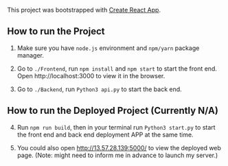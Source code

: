 This project was bootstrapped with [Create React App](https://github.com/facebook/create-react-app).

## How to run the Project

1. Make sure you have `node.js` environment and `npm/yarn` package manager.

2. Go to `./Frontend`, run `npm install` and `npm start` to start the front end. Open http://localhost:3000 to view it in the browser.

3. Go to `./Backend`, run `Python3 api.py` to start the back end.

## How to run the Deployed Project (Currently N/A)

4. Run `npm run build`, then in your terminal run `Python3 start.py` to start the front end and back end deployment APP at the same time.

5. You could also open http://13.57.28.139:5000/ to view the deployed web page. 
(Note: might need to inform me in advance to launch my server.)
